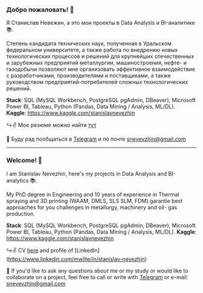 ### Добро пожаловать! 👋

Я Станислав Невежин, а это мои проекты в Data Analysis и BI-аналитике 📚.

Степень кандидата технических наук, полученная в Уральском федеральном университете, а также работа по внедрению новых технологических процессов и решений для крупнейших отечественных и зарубежных предприятий металлургии, машиностроения, нефте- и газодобычи позволяют мне организовать эффективное взаимодействие с разработчиками, производителями и поставщиками, а также руководством предприятий-потребителей сложных технологических решений.

**Stack**:   SQL (MySQL Workbench, PostgreSQL pgAdmin, DBeaver), Microsoft Power BI, Tableau, Python (Pandas, Data Mining / Analysis, ML/DL).   
**Kaggle**: https://www.kaggle.com/stanislavnevezhin

↪️✌️ Мое резюме можно найти [тут](https://hh.ru/resume/58d05c8eff085992270039ed1f5675414e5648) 

📩 Буду рад пообщаться в [Telegram](https://t.me/Stanislav_Nevezhin) и по почте [snevevzhin@gmail.com](mailto:snevevzhin@gmail.com)   

---
### Welcome! 👋

I am Stanislav Nevezhin, here's my projects in Data Analysis and BI-analytics 📚.

My PhD degree in Engineering and 10 years of experience in Thermal spraying and 3D printing (WAAM, DMLS, SLS SLM, FDM) garantie  best approaches for you challenges in metallurgy, machinery and oil- gas production.

**Stack**:   SQL (MySQL Workbench, PostgreSQL pgAdmin, DBeaver), Microsoft Power BI, Tableau, Python (Pandas, Data Mining / Analysis, ML/DL). 
**Kaggle**: https://www.kaggle.com/stanislavnevezhin

↪️✌️ CV [here](https://hh.ru/resume/58d05c8eff085992270039ed1f5675414e5648) and profile of [LinkedIn] (https://www.linkedin.com/mwlite/in/stanislav-nevezhin)  

📩  If you'd like to ask any questions about me or my study or would like to collaborate on a project, feel free to call or write with [Telegram](https://t.me/Stanislav_Nevezhin) or e-mail: [snevevzhin@gmail.com](mailto:snevevzhin@gmail.com)
